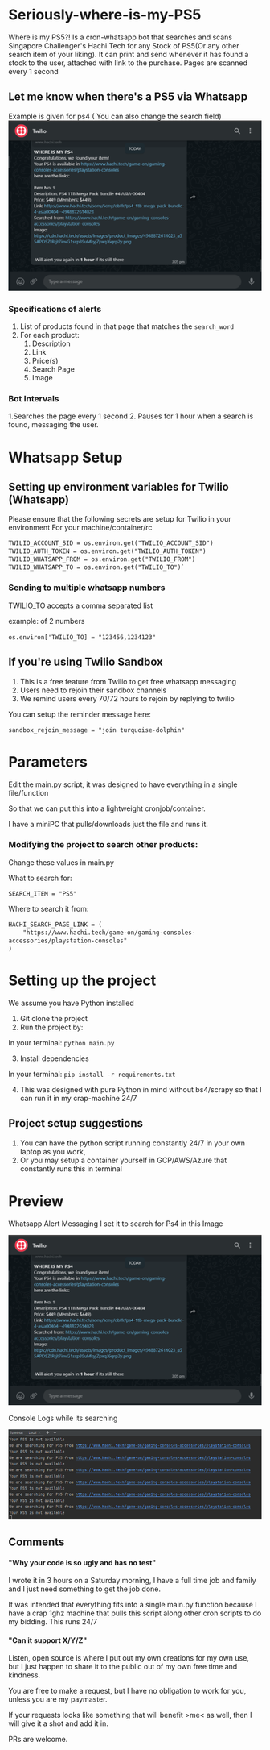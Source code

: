 # Seriously-where-is-my-PS5
Where is my PS5?! Is a cron-whatsapp bot that searches and scans Singapore Challenger's Hachi Tech for any Stock of PS5(Or any other search item of your liking). It can print and send whenever it has found a stock to the user, attached with link to the purchase. Pages are scanned every 1 second

## Let me know when there's a PS5 via Whatsapp
Example is given for ps4 ( You can also change the search field)
![](public/img.png)
### Specifications of alerts
1. List of products found in that page that matches the `search_word`
2. For each product:
   1. Description
   2. Link
   3. Price(s)
   4. Search Page
   5. Image


### Bot Intervals
1.Searches the page every 1 second
2. Pauses for 1 hour when a search is found, messaging the user.

# Whatsapp Setup
## Setting up environment variables for Twilio (Whatsapp)
Please ensure that the following secrets are setup for Twilio in your environment
For your machine/container/rc

    TWILIO_ACCOUNT_SID = os.environ.get("TWILIO_ACCOUNT_SID")
    TWILIO_AUTH_TOKEN = os.environ.get("TWILIO_AUTH_TOKEN")
    TWILIO_WHATSAPP_FROM = os.environ.get("TWILIO_FROM")
    TWILIO_WHATSAPP_TO = os.environ.get("TWILIO_TO")`

### Sending to multiple whatsapp numbers
TWILIO_TO accepts a comma separated list
   
   example: of 2 numbers

   `os.environ['TWILIO_TO] = "123456,1234123"`

## If you're using Twilio Sandbox
1. This is a free feature from Twilio to get free whatsapp messaging
2. Users need to rejoin their sandbox channels
3. We remind users every 70/72 hours to rejoin by replying to twilio

You can setup the reminder message here:

    sandbox_rejoin_message = "join turquoise-dolphin"


# Parameters
Edit the main.py script, it was designed to have everything in a single file/function

So that we can put this into a lightweight cronjob/container.

I have a miniPC that pulls/downloads just the file and runs it.

### Modifying the project to search other products:
Change these values in main.py

What to search for:

    SEARCH_ITEM = "PS5"

Where to search it from:

    HACHI_SEARCH_PAGE_LINK = (
        "https://www.hachi.tech/game-on/gaming-consoles-accessories/playstation-consoles"
    )


# Setting up the project

We assume you have Python installed

1. Git clone the project
2. Run the project by:

In your terminal: 
      `python main.py`

3. Install dependencies

In your terminal: 
   `pip install -r requirements.txt`

4. This was designed with pure Python in mind without bs4/scrapy so that I can run it in my crap-machine 24/7



## Project setup suggestions
1. You can have the python script running constantly 24/7 in your own laptop as you work,
2. Or you may setup a container yourself in GCP/AWS/Azure that constantly runs this in terminal


# Preview

Whatsapp Alert Messaging
I set it to search for Ps4 in this Image

![](public/img.png)

Console Logs while its searching

![](public/img_1.png)


## Comments

#### "Why your code is so ugly and has no test"

I wrote it in 3 hours on a Saturday morning, I have a full time job and family and I just need something to get the job done.

It was intended that everything fits into a single main.py function because I have a crap 1ghz machine that pulls this script along other cron scripts to do my bidding.
This runs 24/7


#### "Can it support X/Y/Z"

Listen, open source is where I put out my own creations for my own use, but I just happen to share it to the public out of my own free time and kindness.

You are free to make a request, but I have no obligation to work for you, unless you are my paymaster.

If your requests looks like something that will benefit >me< as well, then I will give it a shot and add it in.

PRs are welcome.


